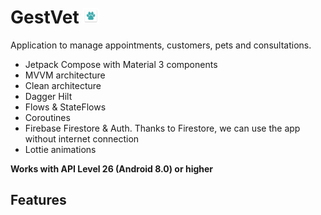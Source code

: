 <h1>GestVet <img widt="25" height="25" src="https://github.com/Albrodiaz/GestVetCompose/blob/master/app/src/main/res/mipmap-hdpi/ic_gestvet.png"/></h1>

Application to manage appointments, customers, pets and consultations.
- Jetpack Compose with Material 3 components
- MVVM architecture
- Clean architecture
- Dagger Hilt
- Flows & StateFlows
- Coroutines
- Firebase Firestore & Auth. Thanks to Firestore, we can use the app without internet connection
- Lottie animations

<strong>Works with API Level 26 (Android 8.0) or higher</strong>

<h2>Features</h2>
